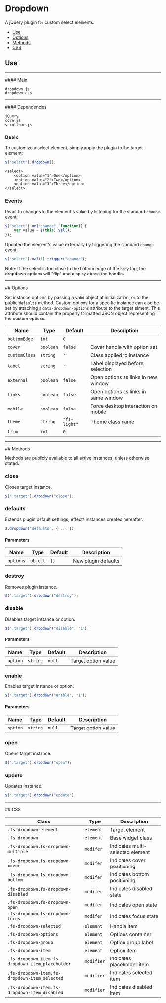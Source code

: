 # Dropdown

A jQuery plugin for custom select elements.

<!-- HEADER END -->

<!-- NAV START -->

* [Use](#use)
* [Options](#options)
* [Methods](#methods)
* [CSS](#css)

<!-- NAV END -->

<!-- DEMO BUTTON -->

## <a name="use"></a> Use 

<hr>
#### Main

```markup
dropdown.js
dropdown.css
```

<hr>
#### Dependencies

```markup
jQuery
core.js
scrollbar.js
```

### Basic

To customize a select element, simply apply the plugin to the target element:

```javascript
$("select").dropdown();
```

```markup
<select>
	<option value="1">One</option>
	<option value="2">Two</option>
	<option value="3">Three</option>
</select>
```

### Events

React to changes to the element's value by listening for the standard `change` event:

```javascript
$("select").on("change", function() {
	var value = $(this).val();
});
```

Updated the element's value externally by triggering the standard `change` event:

```javascript
$("select").val(1).trigger("change");
```

Note: If the select is too close to the bottom edge of the `body` tag, the dropdown options will "flip" and display above the handle.

<hr>
## <a name="options"></a> Options

Set instance options by passing a valid object at initialization, or to the public `defaults` method. Custom options for a specific instance can also be set by attaching a `data-dropdown-options` attribute to the target elment. This attribute should contain the properly formatted JSON object representing the custom options.

| Name | Type | Default | Description |
| --- | --- | --- | --- |
| `bottomEdge` | `int` | `0` | &nbsp; |
| `cover` | `boolean` | `false` | Cover handle with option set |
| `customClass` | `string` | `''` | Class applied to instance |
| `label` | `string` | `''` | Label displayed before selection |
| `external` | `boolean` | `false` | Open options as links in new window |
| `links` | `boolean` | `false` | Open options as links in same window |
| `mobile` | `boolean` | `false` | Force desktop interaction on mobile |
| `theme` | `string` | `"fs-light"` | Theme class name |
| `trim` | `int` | `0` | &nbsp; |

<hr>
## <a name="methods"></a> Methods

Methods are publicly available to all active instances, unless otherwise stated.

### close

Closes target instance.

```javascript
$(".target").dropdown("close");
```

### defaults

Extends plugin default settings; effects instances created hereafter.

```javascript
$.dropdown("defaults", { ... });
```

#### Parameters

| Name | Type | Default | Description |
| --- | --- | --- | --- |
| `options` | `object` | `{}` | New plugin defaults |

### destroy

Removes plugin instance.

```javascript
$(".target").dropdown("destroy");
```

### disable

Disables target instance or option.

```javascript
$(".target").dropdown("disable", "1");
```

#### Parameters

| Name | Type | Default | Description |
| --- | --- | --- | --- |
| `option` | `string` | `null` | Target option value |

### enable

Enables target instance or option.

```javascript
$(".target").dropdown("enable", "1");
```

#### Parameters

| Name | Type | Default | Description |
| --- | --- | --- | --- |
| `option` | `string` | `null` | Target option value |

### open

Opens target instance.

```javascript
$(".target").dropdown("open");
```

### update

Updates instance.

```javascript
$(".target").dropdown("update");
```

<hr>
## <a name="css"></a> CSS

| Class | Type | Description |
| --- | --- | --- |
| `.fs-dropdown-element` | `element` | Target element |
| `.fs-dropdown` | `element` | Base widget class |
| `.fs-dropdown.fs-dropdown-multiple` | `modifer` | Indicates multi-selected element |
| `.fs-dropdown.fs-dropdown-cover` | `modifer` | Indicates cover positioning |
| `.fs-dropdown.fs-dropdown-bottom` | `modifer` | Indicates bottom positioning |
| `.fs-dropdown.fs-dropdown-disabled` | `modifer` | Indicates disabled state |
| `.fs-dropdown.fs-dropdown-open` | `modifer` | Indicates open state |
| `.fs-dropdown.fs-dropdown-focus` | `modifer` | Indicates focus state |
| `.fs-dropdown-selected` | `element` | Handle item |
| `.fs-dropdown-options` | `element` | Options container |
| `.fs-dropdown-group` | `element` | Option group label |
| `.fs-dropdown-item` | `element` | Option item |
| `.fs-dropdown-item.fs-dropdown-item_placeholder` | `modifier` | Indicates placeholder item |
| `.fs-dropdown-item.fs-dropdown-item_selected` | `modifier` | Indicates selected item |
| `.fs-dropdown-item.fs-dropdown-item_disabled` | `modifier` | Indicates disabled item |

